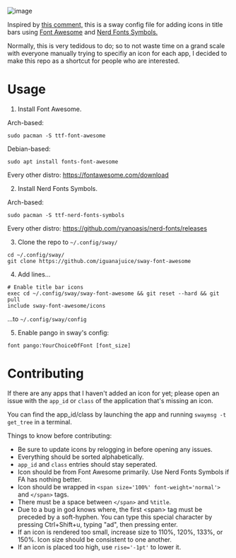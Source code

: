 ![image](https://github.com/iguanajuice/sway-font-awesome/assets/125163000/7d0f9d47-27e3-4525-8177-c66a70370410)

Inspired by [this comment,](https://github.com/swaywm/sway/issues/4882#issuecomment-611464474) this is a sway config file for adding icons in title bars using [Font Awesome](https://fontawesome.com/search?o=r&m=free) and [Nerd Fonts Symbols.](https://www.nerdfonts.com/cheat-sheet)

Normally, this is very tedidous to do; so to not waste time on a grand scale with everyone manually trying to specifiy an icon for each app, I decided to make this repo as a shortcut for people who are interested.

# Usage

1. Install Font Awesome.

Arch-based:
```
sudo pacman -S ttf-font-awesome
```

Debian-based:
```
sudo apt install fonts-font-awesome
```

Every other distro: https://fontawesome.com/download

2. Install Nerd Fonts Symbols.

Arch-based:
```
sudo pacman -S ttf-nerd-fonts-symbols
```

Every other distro: https://github.com/ryanoasis/nerd-fonts/releases

3. Clone the repo to `~/.config/sway/`
```
cd ~/.config/sway/
git clone https://github.com/iguanajuice/sway-font-awesome
```

4. Add lines...
```
# Enable title bar icons
exec cd ~/.config/sway/sway-font-awesome && git reset --hard && git pull
include sway-font-awesome/icons
```
...to `~/.config/sway/config`

5. Enable pango in sway's config:
```
font pango:YourChoiceOfFont [font_size]
```

# Contributing

If there are any apps that I haven't added an icon for yet; please open an issue with the `app_id` or `class` of the application that's missing an icon.

You can find the app_id/class by launching the app and running `swaymsg -t get_tree` in a terminal.

Things to know before contributing:
* Be sure to update icons by relogging in before opening any issues.
* Everything should be sorted alphabetically.
* `app_id` and `class` entries should stay seperated.
* Icon should be from Font Awesome primarily. Use Nerd Fonts Symbols if FA has nothing better.
* Icon should be wrapped in `<span size='100%' font-weight='normal'>` and `</span>` tags.
* There must be a space between `</span>` and `%title`.
* Due to a bug in god knows where, the first \<span> tag must be preceded by a soft-hyphen. You can type this special character by pressing Ctrl+Shift+u, typing "ad", then pressing enter.
* If an icon is rendered too small, increase size to 110%, 120%, 133%, or 150%. Icon size should be consistent to one another.
* If an icon is placed too high, use `rise='-1pt'` to lower it.
